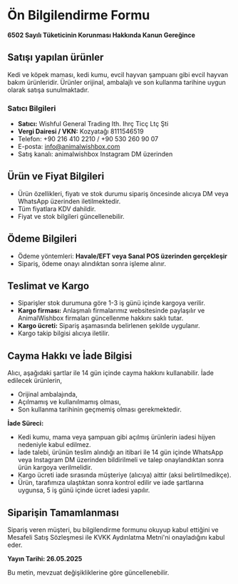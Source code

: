 ﻿# Ön Bilgilendirme Formu

**6502 Sayılı Tüketicinin Korunması Hakkında Kanun Gereğince**

## Satışı yapılan ürünler
Kedi ve köpek maması, kedi kumu, evcil hayvan şampuanı gibi evcil hayvan bakım ürünleridir. Ürünler orijinal, ambalajlı ve son kullanma tarihine uygun olarak satışa sunulmaktadır.

### Satıcı Bilgileri

  - **Satıcı:** Wishful General Trading Ith. Ihrç Ticç Ltç Şti  
  - **Vergi Dairesi / VKN:** Kozyatağı 8111546519
  - Telefon: +90 216 410 2210 / +90 530 260 90 07  
  - E-posta: info@animalwishbox.com
  - Satış kanalı: animalwishbox Instagram DM üzerinden

## Ürün ve Fiyat Bilgileri
  - Ürün özellikleri, fiyatı ve stok durumu sipariş öncesinde alıcıya DM veya WhatsApp üzerinden iletilmektedir.
  - Tüm fiyatlara KDV dahildir.
  - Fiyat ve stok bilgileri güncellenebilir.

## Ödeme Bilgileri
  - Ödeme yöntemleri: **Havale/EFT veya Sanal POS üzerinden gerçekleşir**
  - Sipariş, ödeme onayı alındıktan sonra işleme alınır.

## Teslimat ve Kargo
  - Siparişler stok durumuna göre 1-3 iş günü içinde kargoya verilir.
  - **Kargo firması:** Anlaşmalı firmalarımız websitesinde paylaşılır ve AnimalWishbox firmaları güncellenme hakkını saklı tutar.
  - **Kargo ücreti:** Sipariş aşamasında belirlenen şekilde uygulanır.
  - Kargo takip bilgisi alıcıya iletilir.

## Cayma Hakkı ve İade Bilgisi
Alıcı, aşağıdaki şartlar ile 14 gün içinde cayma hakkını kullanabilir. İade edilecek ürünlerin,
- Orijinal ambalajında,
- Açılmamış ve kullanılmamış olması,
- Son kullanma tarihinin geçmemiş olması gerekmektedir.

**İade Süreci:**
  - Kedi kumu, mama veya şampuan gibi açılmış ürünlerin iadesi hijyen nedeniyle kabul edilmez.
  - İade talebi, ürünün teslim alındığı an itibari ile 14 gün içinde WhatsApp veya Instagram DM üzerinden bildirilmeli ve talep onaylandıktan sonra ürün kargoya verilmelidir.
  - Kargo ücreti iade sırasında müşteriye (alıcıya) aittir (aksi belirtilmedikçe).
  - Ürün, tarafımıza ulaştıktan sonra kontrol edilir ve iade şartlarına uygunsa, 5 iş günü içinde ücret iadesi yapılır.

## Siparişin Tamamlanması
Sipariş veren müşteri, bu bilgilendirme formunu okuyup kabul ettiğini ve Mesafeli Satış Sözleşmesi ile KVKK Aydınlatma Metni'ni onayladığını kabul eder.

**Yayın Tarihi: 26.05.2025**

Bu metin, mevzuat değişikliklerine göre güncellenebilir.


